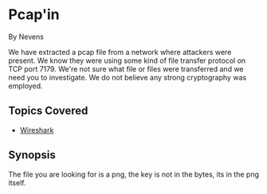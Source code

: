 # Pcap'in


By Nevens



We have extracted a pcap file from a network where attackers were present.  We know they were using some kind of file transfer protocol on TCP port 7179.  We're not sure what file or files were transferred and we need you to investigate.  We do not believe any strong cryptography was employed.
## Topics Covered

- [Wireshark](/forensics/what-is-wireshark/)
## Synopsis

The file you are looking for is a png, the key is not in the bytes, its in the png itself.